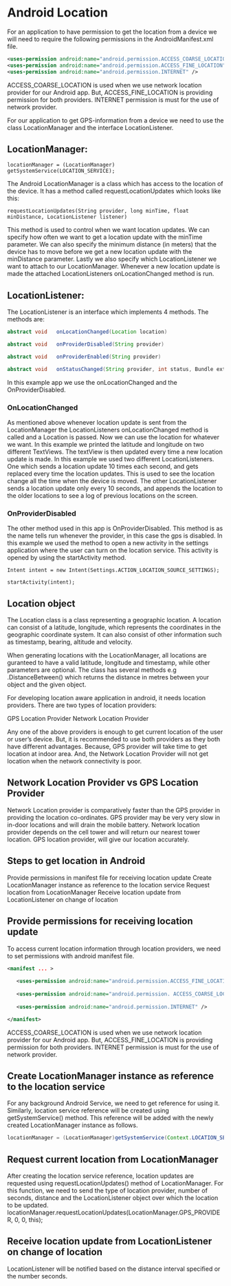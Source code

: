 # Android Location

For an application to have permission to get the location from a device we will need to require the following permissions in the AndroidManifest.xml file.

```xml
<uses-permission android:name="android.permission.ACCESS_COARSE_LOCATION" />
<uses-permission android:name="android.permission.ACCESS_FINE_LOCATION" />
<uses-permission android:name="android.permission.INTERNET" />
```

ACCESS_COARSE_LOCATION is used when we use network location provider for our Android app. But, ACCESS_FINE_LOCATION is providing permission for both providers. INTERNET permission is must for the use of network provider.


For our application to get GPS-information from a device we need to use the class LocationManager and the interface LocationListener.	

## LocationManager:

`locationManager = (LocationManager) getSystemService(LOCATION_SERVICE);`

The Android LocationManager is a class which has access to the location of the device. It has a method called requestLocationUpdates which looks like this:

`requestLocationUpdates(String provider, long minTime, float minDistance, LocationListener listener)`

This method is used to control when we want location updates. We can specify how often we want to get a location update with the minTime parameter. We can also specify the minimum distance (in meters) that the device has to move before we get a new location update with the minDistance parameter. Lastly we also specify which LocationListener we want to attach to our LocationManager. Whenever a new location update is made the attached LocationListeners onLocationChanged method is run.

## LocationListener:

The LocationListener is an interface which implements 4 methods. The methods are:

```java
abstract void	onLocationChanged(Location location)

abstract void	onProviderDisabled(String provider)

abstract void	onProviderEnabled(String provider)

abstract void	onStatusChanged(String provider, int status, Bundle extras)
```

In this example app we use the onLocationChanged and the OnProviderDisabled. 



### OnLocationChanged

As mentioned above whenever location update is sent from the LocationManager the LocationListeners onLocationChanged method is called and a Location is passed. Now we can use the location for whatever we want. In this example we printed the latitude and longitude on two different TextViews. The textView is then updated every time a new location update is made.
In this example we used two different LocationListeners. One which sends a location update 10 times each second, and gets replaced every time the location updates. This is used to see the location change all the time when the device is moved.
The other LocationListener sends a location update only every 10 seconds, and appends the location to the older locations to see a log of previous locations on the screen.

### OnProviderDisabled

The other method used in this app is OnProviderDisabled. This method is as the name tells run whenever the provider, in this case the gps is disabled. In this example we used the method to open a new activity in the settings application where the user can turn on the location service. This activity is opened by using the startActivity method.

```
Intent intent = new Intent(Settings.ACTION_LOCATION_SOURCE_SETTINGS);

startActivity(intent);
```

## Location object
The Location class is a class representing a geographic location.
A location can consist of a latitude, longitude, which represents the coordinates in the geographic coordinate system. It can also consist of other information such as timestamp, bearing, altitude and velocity.

When generating locations with the LocationManager, all locations are guranteed to have a valid latitude, longitude and timestamp, while other parameters are optional. The class has several methods e.g .DistanceBetween() which returns the distance in metres between your object and the given object. 





For developing location aware application in android, it needs location providers. There are two types of location providers:

GPS Location Provider
Network Location Provider

Any one of the above providers is enough to get current location of the user or user’s device. But, it is recommended to use both providers as they both have different advantages. Because, GPS provider will take time to get location at indoor area. And, the Network Location Provider will not get location when the network connectivity is poor.

## Network Location Provider vs GPS Location Provider
Network Location provider is comparatively faster than the GPS provider in providing the location co-ordinates.
GPS provider may be very very slow in in-door locations and will drain the mobile battery.
Network location provider depends on the cell tower and will return our nearest tower location.
GPS location provider, will give our location accurately.


## Steps to get location in Android
Provide permissions in manifest file for receiving location update
Create LocationManager instance as reference to the location service
Request location from LocationManager
Receive location update from LocationListener on change of location

## Provide permissions for receiving location update
To access current location information through location providers, we need to set permissions with android manifest file.

```xml
<manifest ... >
   
   <uses-permission android:name="android.permission.ACCESS_FINE_LOCATION" />
   
   <uses-permission android:name="android.permission. ACCESS_COARSE_LOCATION" />
   
   <uses-permission android:name="android.permission.INTERNET" />

</manifest>
```

ACCESS_COARSE_LOCATION is used when we use network location provider for our Android app. But, ACCESS_FINE_LOCATION is providing permission for both providers. INTERNET permission is must for the use of network provider.

## Create LocationManager instance as reference to the location service
For any background Android Service, we need to get reference for using it. Similarly, location service reference will be created using getSystemService() method. This reference will be added with the newly created LocationManager instance as follows.

```java
locationManager = (LocationManager)getSystemService(Context.LOCATION_SERVICE);
```

## Request current location from LocationManager
After creating the location service reference, location updates are requested using requestLocationUpdates() method of LocationManager. For this function, we need to send the type of location provider, number of seconds, distance and the LocationListener object over which the location to be updated.
locationManager.requestLocationUpdates(LocationManager.GPS_PROVIDER, 0, 0, this);

## Receive location update from LocationListener on change of location
LocationListener will be notified based on the distance interval specified or the number seconds.
